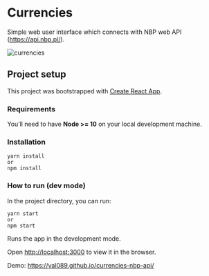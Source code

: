 # Currencies

Simple web user interface which connects with NBP web API (https://api.nbp.pl/).

![currencies](https://user-images.githubusercontent.com/30775271/108040721-f45d4000-703d-11eb-8eea-aad068d107e8.png)


## Project setup

This project was bootstrapped with [Create React App](https://github.com/facebook/create-react-app).

### Requirements

You’ll need to have **Node >= 10** on your local development machine.

### Installation

    yarn install
    or
    npm install

### How to run (dev mode)

In the project directory, you can run:

    yarn start
    or
    npm start

Runs the app in the development mode.

Open [http://localhost:3000](http://localhost:3000) to view it in the browser.

Demo: https://val089.github.io/currencies-nbp-api/
